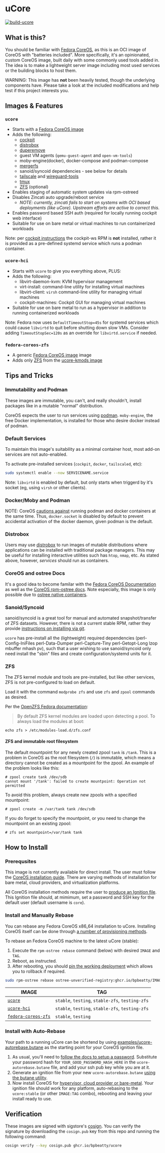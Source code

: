 # uCore

[![build-ucore](https://github.com/bpbeatty/ucore/actions/workflows/build.yml/badge.svg)](https://github.com/bpbeatty/ucore/actions/workflows/build.yml)

## What is this?

You should be familiar with [Fedora CoreOS](https://getfedora.org/coreos/), as this is an OCI image of CoreOS with "batteries included". More specifically, it's an opinionated, custom CoreOS image, built daily with some commonly used tools added in. The idea is to make a lightweight server image including most used services or the building blocks to host them.

WARNING: This image has **not** been heavily tested, though the underlying components have. Please take a look at the included modifications and help test if this project interests you.

## Images & Features

### `ucore`

- Starts with a [Fedora CoreOS image](https://quay.io/repository/fedora/fedora-coreos?tab=tags)
- Adds the following:
  - [cockpit](https://cockpit-project.org)
  - [distrobox](https://github.com/89luca89/distrobox)
  - [duperemove](https://github.com/markfasheh/duperemove)
  - guest VM agents (`qemu-guest-agent` and `open-vm-tools`)
  - moby-engine(docker), docker-compose and podman-compose
  - [mergerfs](https://github.com/trapexit/mergerfs)
  - sanoid/syncoid dependencies - see below for details
  - [tailscale](https://tailscale.com) and [wireguard-tools](https://www.wireguard.com)
  - [tmux](https://github.com/tmux/tmux/wiki/Getting-Started)
  - [ZFS](https://openzfs.github.io/openzfs-docs/Getting%20Started/Fedora/index.html) (optional)
- Enables staging of automatic system updates via rpm-ostreed
- Disables Zincati auto upgrade/reboot service
  - *NOTE: currently, zincati fails to start on systems with OCI based deployments (like uCore). Upstream efforts are active to correct this.*
- Enables password based SSH auth (required for locally running cockpit web interface)
- Suitable for use on bare metal or virtual machines to run containerized workloads

Note: per [cockpit instructions](https://cockpit-project.org/running.html#coreos) the cockpit-ws RPM is **not** installed, rather it is provided as a pre-defined systemd service which runs a podman container.

### `ucore-hci`

- Starts with `ucore` to give you everything above, PLUS:
- Adds the following:
  - libvirt-daemon-kvm: KVM hypervisor management
  - virt-install: command-line utility for installing virtual machines
  - libvirt-client: `virsh` command-line utility for managing virtual machines
  - cockpit-machines: Cockpit GUI for managing virtual machines
- Suitable for use on bare metal to run as a hypervisor in addition to running containerized workloads

Note: Fedora now uses `DefaultTimeoutStop=45s` for systemd services which could cause `libvirtd` to quit before shutting down slow VMs. Consider adding `TimeoutStopSec=120s` as an override for `libvirtd.service` if needed.

### `fedora-coreos-zfs`

- A generic [Fedora CoreOS image](https://quay.io/repository/fedora/fedora-coreos?tab=tags) image
- Adds only [ZFS](https://openzfs.github.io/openzfs-docs/Getting%20Started/Fedora/index.html) from the [ucore-kmods image](https://github.com/ublue-os/ucore-kmods)

## Tips and Tricks

### Immutability and Podman

These images are immutable, you can't, and really shouldn't, install packages like in a mutable "normal" distribution.

CoreOS expects the user to run services using [podman](https://podman.io). `moby-engine`, the free Docker implementation, is installed for those who desire docker instead of podman.

### Default Services

To maintain this image's suitability as a minimal container host, most add-on services are not auto-enabled.

To activate pre-installed services (`cockpit`, `docker`, `tailscaled`, etc):

```bash
sudo systemctl enable --now SERVICENAME.service
```

Note: `libvirtd` is enabled by default, but only starts when triggerd by it's socket (eg, using `virsh` or other clients).

### Docker/Moby and Podman

NOTE: CoreOS [cautions against](https://docs.fedoraproject.org/en-US/fedora-coreos/faq/#_can_i_run_containers_via_docker_and_podman_at_the_same_time) running podman and docker containers at the same time.  Thus, `docker.socket` is disabled by default to prevent accidental activation of the docker daemon, given podman is the default.

### Distrobox

Users may use [distrobox](https://github.com/89luca89/distrobox) to run images of mutable distributions where applications can be installed with traditional package managers. This may be useful for installing interactive utilities such has `htop`, `nmap`, etc. As stated above, however, *services* should run as containers.

### CoreOS and ostree Docs

It's a good idea to become familar with the [Fedora CoreOS Documentation](https://docs.fedoraproject.org/en-US/fedora-coreos/) as well as the [CoreOS rpm-ostree docs](https://coreos.github.io/rpm-ostree/). Note especially, this image is only possible due to [ostree native containers](https://coreos.github.io/rpm-ostree/container/).

### Sanoid/Syncoid

sanoid/syncoid is a great tool for manual and automated snapshot/transfer of ZFS datasets. However, there is not a current stable RPM, rather they provide [instructions on installing via git](https://github.com/jimsalterjrs/sanoid/blob/master/INSTALL.md#centos).

`ucore` has pre-install all the (lightweight) required dependencies (perl-Config-IniFiles perl-Data-Dumper perl-Capture-Tiny perl-Getopt-Long lzop mbuffer mhash pv), such that a user wishing to use sanoid/syncoid only need install the "sbin" files and create configuration/systemd units for it.

### ZFS

The ZFS kernel module and tools are pre-installed, but like other services, ZFS is not pre-configured to load on default.

Load it with the command `modprobe zfs` and use `zfs` and `zpool` commands as desired.

Per the [OpenZFS Fedora documentation](https://openzfs.github.io/openzfs-docs/Getting%20Started/Fedora/index.html):

> By default ZFS kernel modules are loaded upon detecting a pool. To always load the modules at boot:

```
echo zfs > /etc/modules-load.d/zfs.conf
```

#### ZFS and immutable root filesystem

The default mountpoint for any newly created zpool `tank` is `/tank`. This is a problem in CoreOS as the root filesystem (`/`) is immutable, which means a directory cannot be created as a mountpoint for the zpool. An example of the problem looks like this:

```
# zpool create tank /dev/sdb
cannot mount '/tank': failed to create mountpoint: Operation not permitted
```

To avoid this problem, always create new zpools with a specified mountpoint:

```
# zpool create -m /var/tank tank /dev/sdb
```

If you do forget to specify the mountpoint, or you need to change the mountpoint on an existing zpool:

```
# zfs set mountpoint=/var/tank tank
```

## How to Install

### Prerequsites

This image is not currently available for direct install. The user must follow the [CoreOS installation guide](https://docs.fedoraproject.org/en-US/fedora-coreos/bare-metal/). There are varying methods of installation for bare metal, cloud providers, and virtualization platforms.

All CoreOS installation methods require the user to [produce an Ignition file](https://docs.fedoraproject.org/en-US/fedora-coreos/producing-ign/). This Ignition file should, at mimimum, set a password and SSH key for the default user (default username is `core`).

### Install and Manually Rebase

You can rebase any Fedora CoreOS x86_64 installation to uCore.  Installing CoreOS itself can be done through [a number of provisioning methods](https://docs.fedoraproject.org/en-US/fedora-coreos/bare-metal/).

To rebase an Fedora CoreOS machine to the latest uCore (stable):

1. Execute the `rpm-ostree rebase` command (below) with desired `IMAGE` and `TAG`.
1. Reboot, as instructed.
1. After rebooting, you should [pin the working deployment](https://docs.fedoraproject.org/en-US/fedora-silverblue/faq/#_how_can_i_upgrade_my_system_to_the_next_major_version_for_instance_rawhide_or_an_upcoming_fedora_release_branch_while_keeping_my_current_deployment) which allows you to rollback if required.

```bash
sudo rpm-ostree rebase ostree-unverified-registry:ghcr.io/bpbeatty/IMAGE:TAG
```

| IMAGE | TAG |
|-|-|
| [`ucore`](#ucore) | `stable`, `testing`, `stable-zfs`, `testing-zfs` |
| [`ucore-hci`](#ucore-hci) | `stable`, `testing`, `stable-zfs`, `testing-zfs` |
| [`fedora-coreos-zfs`](#fedora-coreos-zfs) | `stable`, `testing` |

### Install with Auto-Rebase

Your path to a running uCore can be shortend by using [examples/ucore-autorebase.butane](examples/ucore-autorebase.butane) as the starting point for your CoreOS ignition file.

1. As usual, you'll need to [follow the docs to setup a password](https://coreos.github.io/butane/examples/#using-password-authentication). Substitute your password hash for `YOUR_GOOD_PASSWORD_HASH_HERE` in the `ucore-autorebase.butane` file, and add your ssh pub key while you are at it.
1. Generate an ignition file from your new `ucore-autorebase.butane` [using the butane utility](https://coreos.github.io/butane/getting-started/).
1. Now install CoreOS for [hypervisor, cloud provider or bare-metal](https://docs.fedoraproject.org/en-US/fedora-coreos/bare-metal/). Your ignition file should work for any platform, auto-rebasing to the `ucore:stable` (or other `IMAGE:TAG` combo), rebooting and leaving your install ready to use.

## Verification

These images are signed with sigstore's [cosign](https://docs.sigstore.dev/cosign/overview/). You can verify the signature by downloading the `cosign.pub` key from this repo and running the following command:

```bash
cosign verify --key cosign.pub ghcr.io/bpbeatty/ucore
```
